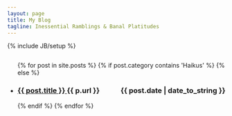 ```yaml
---
layout: page
title: My Blog
tagline: Inessential Ramblings & Banal Platitudes
---
```

{% include JB/setup %}

<div class="floatingBox" style="float:left;">
  <ul class="posts">
      {% for post in site.posts %}
      {% if post.category contains 'Haikus' %}
      {% else %}
      <li>
          <h3>
              <a href="{{ post.url }}">
                  {{ post.title }}
              </a>
              <span class="post-date" style="float: right; padding-left: 24px;">
                  {{ post.date | date_to_string }}
             </span>
             <span>
             {{ p.url }}
             </span>
         </h3>
     </li>
     {% endif %}
     {% endfor %}
  </ul>
</div>
